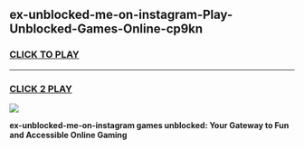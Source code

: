 
## ex-unblocked-me-on-instagram-Play-Unblocked-Games-Online-cp9kn
<h3>
<a href="https://premium76.site?title=ex-unblocked-me-on-instagram&ref=25A">CLICK TO PLAY</a></h3>
<hr>

<h3>
<a href="https://premium76.site?title=ex-unblocked-me-on-instagram&ref=25A">CLICK 2 PLAY</a>
  
</h3>

<a href="https://premium76.site?title=ex-unblocked-me-on-instagram&ref=25A"><img src="https://clearcache.store/games.png"></a>


**ex-unblocked-me-on-instagram games unblocked: Your Gateway to Fun and Accessible Online Gaming**
